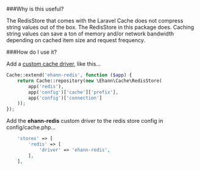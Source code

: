 ###Why is this useful?

The RedisStore that comes with the Laravel Cache does not compress string values out of the box.
  The RedisStore in this package does. Caching string values can save a ton of memory and/or network bandwidth depending on 
  cached item size and request frequency.

###How do I use it?

Add a [custom cache driver](https://laravel.com/docs/5.3/cache#adding-custom-cache-drivers), like this...

```php
Cache::extend('ehann-redis', function ($app) {
    return Cache::repository(new \Ehann\Cache\RedisStore(
        app('redis'),
        app('config')['cache']['prefix'],
        app('config')['connection']
    ));
});
```

Add the **ehann-redis** custom driver to the redis store config in config/cache.php...

```php
    'stores' => [
        'redis' => [
            'driver' => 'ehann-redis',
        ],
    ],
```
